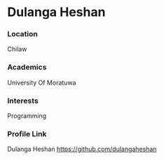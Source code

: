 # Dulanga Heshan

### Location

Chilaw

### Academics

University Of Moratuwa

### Interests

Programming

### Profile Link

Dulanga Heshan https://github.com/dulangaheshan
